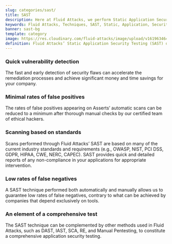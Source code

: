 ```yaml
---
slug: categories/sast/
title: SAST
description: Here at Fluid Attacks, we perform Static Application Security Testing (SAST) to identify security vulnerabilities in non-running software as soon as possible.
keywords: Fluid Attacks, Techniques, SAST, Static, Application, Security, Testing, Ethical Hacking
banner: sast-bg
template: category
image: https://res.cloudinary.com/fluid-attacks/image/upload/v1619634643/airs/categories/cover-sast_owhvak.webp
definition: Fluid Attacks’ Static Application Security Testing (SAST) detects security vulnerabilities in your applications. You don’t have to wait until they are built and in production to start evaluating them. Our assessments and analyses are supported by Asserts, our automatic tool, which provides feedback to developers, searching for vulnerabilities with easy, precise, and fast execution across your entire SDLC. However, it is our ethical hackers who carry the main responsibility of completing a more in-depth attack on your IT systems without compromising your company’s development pace. This form of white-box testing is available for diverse frameworks and languages, and examines in line with multiple industry standards. It aims to reduce risks and costs through the early detection of weaknesses in a non-running software and seamless integration into your CI pipelines.
---
```


<div class="sect2">

### Quick vulnerability detection

The fast and early detection of security flaws can accelerate the
remediation processes and achieve significant money and time savings for
your company.

</div>

<div class="sect2">

### Minimal rates of false positives

The rates of false positives appearing on Asserts’ automatic scans can
be reduced to a minimum after thorough manual checks by our certified
team of ethical hackers.

</div>

<div class="sect2">

### Scanning based on standards

Scans performed through Fluid Attacks’ SAST are based on many of the
current industry standards and requirements (e.g., OWASP, NIST, PCI DSS,
GDPR, HIPAA, CWE, NERC, CAPEC). SAST provides quick and detailed reports
of any non-compliance in your applications for appropriate intervention.

</div>

<div class="sect2">

### Low rates of false negatives

A SAST technique performed both automatically and manually allows us to
guarantee low rates of false negatives, contrary to what can be achieved
by companies that depend exclusively on tools.

</div>

<div class="sect2">

### An element of a comprehensive test

The SAST technique can be complemented by other methods used in Fluid
Attacks, such as DAST, IAST, SCA, RE, and Manual Pentesting, to
constitute a comprehensive application security testing.

</div> 
